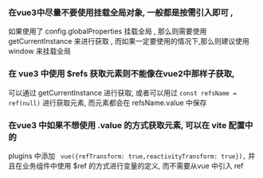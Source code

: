 ### 在vue3中尽量不要使用挂载全局对象, 一般都是按需引入即可 ,
 如果使用了 config.globalProperties 挂载全局 ,
 那么则需要使用 getCurrentInstance 来进行获取 ,
 而如果一定要使用的情况下,那么则建议使用 window 来挂载全局


### 在 vue3 中使用 $refs 获取元素则不能像在vue2中那样子获取,
可以通过 getCurrentInstance 进行获取, 或者可以用过 `const refsName = ref(null)`
进行获取元素, 而元素都会在 refsName.value 中保存


### 在vue3 中如果不想使用 .value 的方式获取元素, 可以在 vite 配置中的
plugins 中添加 ` vue({refTransform: true,reactivityTransform: true}),`
并且在业务组件中使用 $ref 的方式进行变量的定义, 而不需要从vue 中引入 ref
